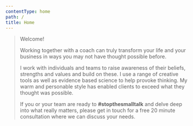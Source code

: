 ```yaml
---
contentType: home
path: /
title: Home
---
```

> Welcome!
>
> Working together with a coach can truly transform your life and your business in ways you may not have thought possible before. 
>
> I work with individuals and teams to raise awareness of their beliefs, strengths and values and build on these. I use a range of creative tools as well as evidence based science to help provoke thinking. My warm and personable style has enabled clients to exceed what they thought was possible.
>
> If you or your team are ready to **\#stopthesmalltalk** and delve deep into what really matters, please get in touch for a free 20 minute consultation where we can discuss your needs.